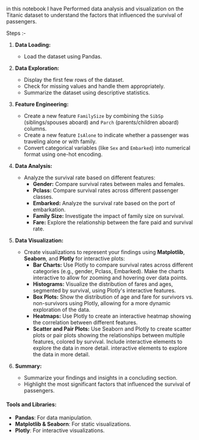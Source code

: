 in this notebook I have Performed data analysis and visualization on the Titanic dataset to understand the factors that influenced the survival of passengers.

Steps :-
1. **Data Loading:**
   - Load the dataset using Pandas.

2. **Data Exploration:**
   - Display the first few rows of the dataset.
   - Check for missing values and handle them appropriately.
   - Summarize the dataset using descriptive statistics.

3. **Feature Engineering:**
   - Create a new feature `FamilySize` by combining the `SibSp` (siblings/spouses aboard) and `Parch` (parents/children aboard) columns.
   - Create a new feature `IsAlone` to indicate whether a passenger was traveling alone or with family.
   - Convert categorical variables (like `Sex` and `Embarked`) into numerical format using one-hot encoding.

4. **Data Analysis:**
   - Analyze the survival rate based on different features:
     - **Gender:** Compare survival rates between males and females.
     - **Pclass:** Compare survival rates across different passenger classes.
     - **Embarked:** Analyze the survival rate based on the port of embarkation.
     - **Family Size:** Investigate the impact of family size on survival.
     - **Fare:** Explore the relationship between the fare paid and survival rate.

5. **Data Visualization:**
   - Create visualizations to represent your findings using **Matplotlib**, **Seaborn**, and **Plotly** for interactive plots:
     - **Bar Charts:** Use Plotly to compare survival rates across different categories (e.g., gender, Pclass, Embarked). Make the charts interactive to allow for zooming and hovering over data points.
     - **Histograms:** Visualize the distribution of fares and ages, segmented by survival, using Plotly's interactive features.
     - **Box Plots:** Show the distribution of age and fare for survivors vs. non-survivors using Plotly, allowing for a more dynamic exploration of the data.
     - **Heatmaps:** Use Plotly to create an interactive heatmap showing the correlation between different features.
     - **Scatter and Pair Plots:** Use Seaborn and Plotly to create scatter plots or pair plots showing the relationships between multiple features, colored by survival. Include interactive elements to explore the data in more detail.
       interactive elements to explore the data in more detail.

6. **Summary:**
   - Summarize your findings and insights in a concluding section.
   - Highlight the most significant factors that influenced the survival of passengers.

#### **Tools and Libraries:**
- **Pandas**: For data manipulation.
- **Matplotlib & Seaborn**: For static visualizations.
- **Plotly**: For interactive visualizations.
